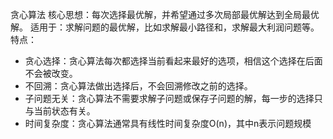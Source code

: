 贪心算法
  核心思想：每次选择最优解，并希望通过多次局部最优解达到全局最优解。
  适用于：求解问题的最优解，比如求解最小路径和，求解最大利润问题等。
  特点：
  - 贪心选择：贪心算法每次都选择当前看起来最好的选项，相信这个选择在后面不会被改变。
  - 不回溯：贪心算法做出选择后，不会回溯修改之前的选择。
  - 子问题无关：贪心算法不需要求解子问题或保存子问题的解，每一步的选择只与当前状态有关。
  - 时间复杂度：贪心算法通常具有线性时间复杂度O(n)，其中n表示问题规模